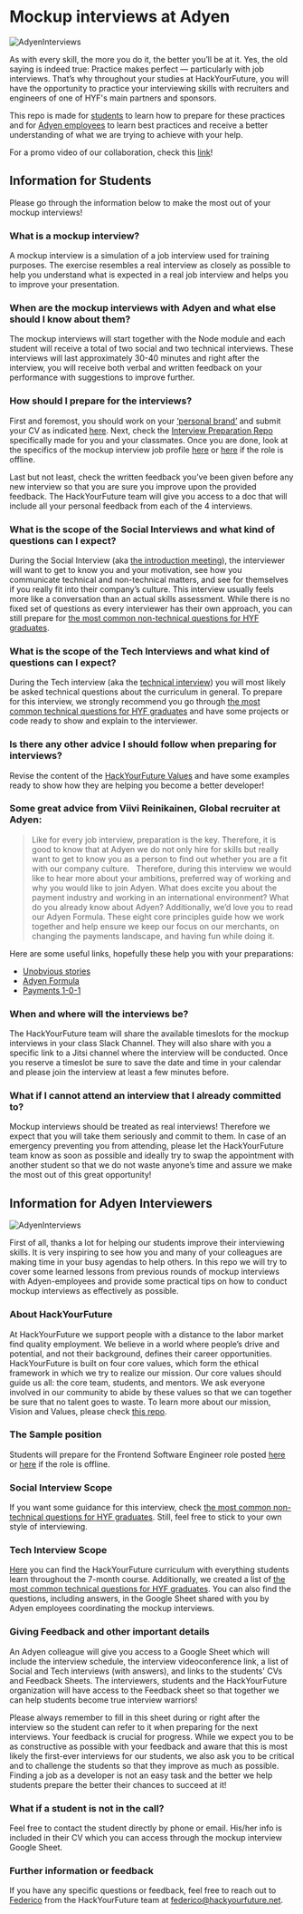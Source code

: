 # Mockup interviews at Adyen

![AdyenInterviews](assets/cover.jpg)

As with every skill, the more you do it, the better you’ll be at it. Yes, the old saying is indeed true: Practice makes perfect — particularly with job interviews. That’s why throughout your studies at HackYourFuture, you will have the opportunity to practice your interviewing skills with recruiters and engineers of one of HYF's main partners and sponsors. 

This repo is made for [students](https://github.com/HackYourFuture/interviewpreparation/blob/main/adyeninterviews.md#information-for-students) to learn how to prepare for these practices and for [Adyen employees](https://github.com/HackYourFuture/interviewpreparation/blob/main/adyeninterviews.md#information-for-interviewers) to learn best practices and receive a better understanding of what we are trying to achieve with your help.

For a promo video of our collaboration, check this [link](https://youtu.be/D1sOsEymeUs)!

## Information for Students
Please go through the information below to make the most out of your mockup interviews!

### What is a mockup interview?
A mockup interview is a simulation of a job interview used for training purposes. The exercise resembles a real interview as closely as possible to help you understand what is expected in a real job interview and helps you to improve your presentation. 

### When are the mockup interviews with Adyen and what else should I know about them?
The mockup interviews will start together with the Node module and each student will receive a total of two social and two technical interviews. These interviews will last approximately 30-40 minutes and right after the interview, you will receive both verbal and written feedback on your performance with suggestions to improve further.

### How should I prepare for the interviews?
First and foremost, you should work on your [‘personal brand’](https://github.com/HackYourFuture/yourpersonalbrand) and submit your CV as indicated [here](https://github.com/HackYourFuture/yourpersonalbrand/blob/main/yourcurriculum.md). Next, check the [Interview Preparation Repo](https://github.com/HackYourFuture/interviewpreparation) specifically made for you and your classmates. Once you are done, look at the specifics of the mockup interview job profile [here](https://careers.adyen.com/vacancies/development/510980/frontend-software-engineer) or [here](assets/samplerole.png) if the role is offline.

Last but not least, check the written feedback you’ve been given before any new interview so that you are sure you improve upon the provided feedback. The HackYourFuture team will give you access to a doc that will include all your personal feedback from each of the 4 interviews.

### What is the scope of the Social Interviews and what kind of questions can I expect?
During the Social Interview (aka [the introduction meeting](https://github.com/HackYourFuture/interviewpreparation/blob/main/introductionmeeting.md)), the interviewer will want to get to know you and your motivation, see how you communicate technical and non-technical matters, and see for themselves if you really fit into their company’s culture. This interview usually feels more like a conversation than an actual skills assessment. While there is no fixed set of questions as every interviewer has their own approach, you can still prepare for [the most common non-technical questions for HYF graduates](https://github.com/HackYourFuture/interviewpreparation/blob/main/nontechquestions.md). 

### What is the scope of the Tech Interviews and what kind of questions can I expect?
During the Tech interview (aka the [technical interview](https://github.com/HackYourFuture/interviewpreparation/blob/main/technicalinterview.md)) you will most likely be asked technical questions about the curriculum in general. To prepare for this interview, we strongly recommend you go through [the most common technical questions for HYF graduates](https://github.com/HackYourFuture/interviewpreparation/blob/main/technicalquestions.md) and have some projects or code ready to show and explain to the interviewer.

### Is there any other advice I should follow when preparing for interviews? 
Revise the content of the [HackYourFuture Values](https://github.com/HackYourFuture/values) and have some examples ready to show how they are helping you become a better developer!

### Some great advice from Viivi Reinikainen, Global recruiter at Adyen:

 > Like for every job interview, preparation is the key. Therefore, it is good to know that at Adyen we do not only hire for skills but really want to get to know you as a person to find out whether you are a fit with our company culture.   Therefore, during this interview we would like to hear more about your ambitions, preferred way of working and why you would like to join Adyen. What does excite you about the payment industry and working in an international environment? What do you already know about Adyen? Additionally, we’d love you to read our Adyen Formula. These eight core principles guide how we work together and help ensure we keep our focus on our merchants, on changing the payments landscape, and having fun while doing it. 
 
Here are some useful links, hopefully these help you with your preparations:
- [Unobvious stories](https://www.youtube.com/playlist?list=PL6agz7H5yEoZY30Dqz8WVTd8Z9bHJZEKV)
- [Adyen Formula](https://www.youtube.com/watch?v=1jHb5lOnJw8)
- [Payments 1-0-1](https://www.youtube.com/watch?v=RyLshWxqlzs&list=PL6agz7H5yEoaeiP2cqvAOk_yJN3LF_q_X&index=1)

### When and where will the interviews be?
The HackYourFuture team will share the available timeslots for the mockup interviews in your class Slack Channel. They will also share with you a specific link to a Jitsi channel where the interview will be conducted. Once you reserve a timeslot be sure to save the date and time in your calendar and please join the interview at least a few minutes before.

### What if I cannot attend an interview that I already committed to?
Mockup interviews should be treated as real interviews! Therefore we expect that you will take them seriously and commit to them. In case of an emergency preventing you from attending, please let the HackYourFuture team know as soon as possible and ideally try to swap the appointment with another student so that we do not waste anyone’s time and assure we make the most out of this great opportunity!

## Information for Adyen Interviewers
![AdyenInterviews](assets/cover2.jpg)

First of all, thanks a lot for helping our students improve their interviewing skills. It is very inspiring to see how you and many of your colleagues are making time in your busy agendas to help others. In this repo we will try to cover some learned lessons from previous rounds of mockup interviews with Adyen-employees and provide some practical tips on how to conduct mockup interviews as effectively as possible.

### About HackYourFuture
At HackYourFuture we support people with a distance to the labor market find quality employment. We believe in a world where people’s drive and potential, and not their background, defines their career opportunities. HackYourFuture is built on four core values, which form the ethical framework in which we try to realize our mission. Our core values should guide us all: the core team, students, and mentors. We ask everyone involved in our community to abide by these values so that we can together be sure that no talent goes to waste. To learn more about our mission, Vision and Values, please check [this repo](https://github.com/HackYourFuture/values).

### The Sample position
Students will prepare for the Frontend Software Engineer role posted [here](https://careers.adyen.com/vacancies/development/510980/frontend-software-engineer) or [here](assets/samplerole.png) if the role is offline.

### Social Interview Scope
If you want some guidance for this interview, check [the most common non-technical questions for HYF graduates](https://github.com/HackYourFuture/interviewpreparation/blob/main/nontechquestions.md). Still, feel free to stick to your own style of interviewing. 
 
### Tech Interview Scope
[Here](https://github.com/HackYourFuture/curriculum) you can find the HackYourFuture curriculum with everything students learn throughout the 7-month course. Additionally, we created a list of [the most common technical questions for HYF graduates](https://github.com/HackYourFuture/interviewpreparation/blob/main/technicalquestions.md). You can also find the questions, including answers, in the Google Sheet shared with you by Adyen employees coordinating the mockup interviews.

### Giving Feedback and other important details
An Adyen colleague will give you access to a Google Sheet which will include the interview schedule, the interview videoconference link, a list of Social and Tech interviews (with answers), and links to the students' CVs and Feedback Sheets. The interviewers, students and the HackYourFuture organization will have access to the Feedback sheet so that together we can help students become true interview warriors! 

Please always remember to fill in this sheet during or right after the interview so the student can refer to it when preparing for the next interviews. Your feedback is crucial for progress. While we expect you to be as constructive as possible with your feedback and aware that this is most likely the first-ever interviews for our students, we also ask you to be critical and to challenge the students so that they improve as much as possible. Finding a job as a developer is not an easy task and the better we help students prepare the better their chances to succeed at it!

### What if a student is not in the call?
Feel free to contact the student directly by phone or email. His/her info is included in their CV which you can access through the mockup interview Google Sheet.

### Further information or feedback
If you have any specific questions or feedback, feel free to reach out to [Federico](https://www.linkedin.com/in/fedefusco/) from the HackYourFuture team at federico@hackyourfuture.net.




